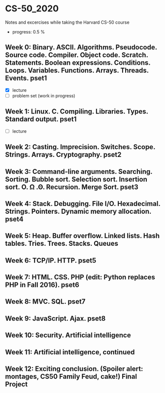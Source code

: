 # CS-50_2020

Notes and excercises while taking the Harvard CS-50 course

- progress: 0.5 %

## Week 0: Binary. ASCII. Algorithms. Pseudocode. Source code. Compiler. Object code. Scratch. Statements. Boolean expressions. Conditions. Loops. Variables. Functions. Arrays. Threads. Events. pset1

- [x] lecture
- [ ] problem set (work in progress)

## Week 1: Linux. C. Compiling. Libraries. Types. Standard output. pset1

- [ ] lecture

## Week 2: Casting. Imprecision. Switches. Scope. Strings. Arrays. Cryptography. pset2

## Week 3: Command-line arguments. Searching. Sorting. Bubble sort. Selection sort. Insertion sort. O. Ω .Θ. Recursion. Merge Sort. pset3

## Week 4: Stack. Debugging. File I/O. Hexadecimal. Strings. Pointers. Dynamic memory allocation. pset4

## Week 5: Heap. Buffer overflow. Linked lists. Hash tables. Tries. Trees. Stacks. Queues

## Week 6: TCP/IP. HTTP. pset5

## Week 7: HTML. CSS. PHP (edit: Python replaces PHP in Fall 2016). pset6

## Week 8: MVC. SQL. pset7

## Week 9: JavaScript. Ajax. pset8

## Week 10: Security. Artificial intelligence

## Week 11: Artificial intelligence, continued

## Week 12: Exciting conclusion. (Spoiler alert: montages, CS50 Family Feud, cake!) Final Project

